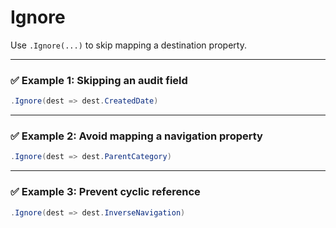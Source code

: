 # Ignore

Use `.Ignore(...)` to skip mapping a destination property.

---

### ✅ Example 1: Skipping an audit field

```csharp
.Ignore(dest => dest.CreatedDate)
```

---

### ✅ Example 2: Avoid mapping a navigation property

```csharp
.Ignore(dest => dest.ParentCategory)
```

---

### ✅ Example 3: Prevent cyclic reference

```csharp
.Ignore(dest => dest.InverseNavigation)
```
